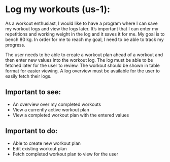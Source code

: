 # Log my workouts (us-1):

As a workout enthusiast, I would like to have a program where I can save my workout logs and view the logs later. It’s important that I can enter my repetitions and working weight in the log and it saves it for me. My goal is to bench 80 kg. In order for me to reach my goal, I need to be able to track my progress. 

The user needs to be able to create a workout plan ahead of a workout and then enter new values into the workout log. The log must be able to be fetched later for the user to review. The workout should be shown in table format for easier viewing. A log overview must be available for the user to easily fetch their logs.


## Important to see:
- An overview over my completed workouts
- View a currently active workout plan
- View a completed workout plan with the entered values

## Important to do:
- Able to create new workout plan
- Edit existing workout plan
- Fetch completed workout plan to view for the user

